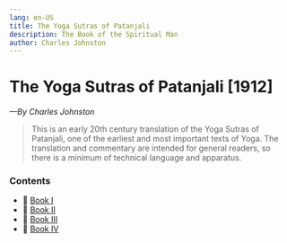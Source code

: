 ```yaml
---
lang: en-US
title: The Yoga Sutras of Patanjali
description: The Book of the Spiritual Man
author: Charles Johnston
---
```


# The Yoga Sutras of Patanjali [1912]
*—By Charles Johnston*

> This is an early 20th century translation of the Yoga Sutras of Patanjali, one of the earliest and most important texts of Yoga. The translation and commentary are intended for general readers, so there is a minimum of technical language and apparatus. 

### Contents
- 📕 [Book I](./book1.md)
- 📕 [Book II](./book2.md)
- 📕 [Book III](./book3.md)
- 📕 [Book IV](./book4.md)
